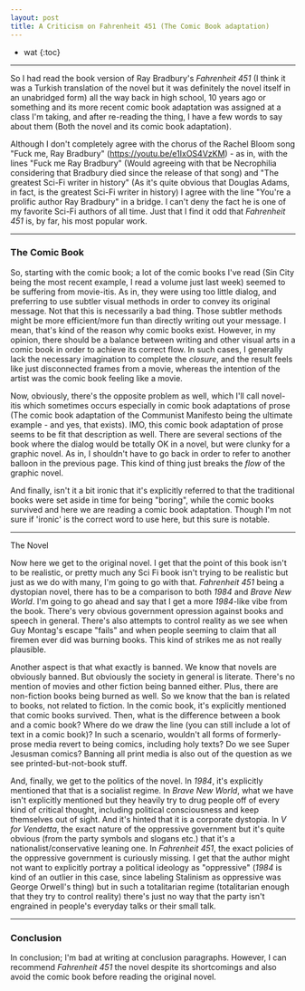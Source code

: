 ```yaml
---
layout: post
title: A Criticism on Fahrenheit 451 (The Comic Book adaptation) 
---
```


* wat
{:toc}

---

So I had read the book version of Ray Bradbury's *Fahrenheit 451* (I think it was a Turkish translation of the novel but it was definitely the novel itself in an unabridged form) all the way back in high school, 10 years ago or something and its more recent comic book adaptation was assigned at a class I'm taking, and after re-reading the thing, I have a few words to say about them (Both the novel and its comic book adaptation). 

Although I don't completely agree with the chorus of the Rachel Bloom song "Fuck me, Ray Bradbury" (https://youtu.be/e1IxOS4VzKM) - as in, with the lines "Fuck me Ray Bradbury" (Would agreeing with that be Necrophilia considering that Bradbury died since the release of that song) and "The greatest Sci-Fi writer in history" (As it's quite obvious that Douglas Adams, in fact, is the greatest Sci-Fi writer in history) I agree with the line "You're a prolific author Ray Bradbury" in a bridge. I can't deny the fact he is one of my favorite Sci-Fi authors of all time. Just that I find it odd that *Fahrenheit 451* is, by far, his most popular work. 

---

### The Comic Book

So, starting with the comic book; a lot of the comic books I've read (Sin City being the most recent example, I read a volume just last week) seemed to be suffering from movie-itis. As in, they were using too little dialog, and preferring to use subtler visual methods in order to convey its original message. Not that this is necessarily a bad thing. Those subtler methods might be more efficient/more fun than directly writing out your message. I mean, that's kind of the reason why comic books exist. However, in my opinion, there should be a balance between writing and other visual arts in a comic book in order to achieve its correct flow. In such cases, I generally lack the necessary imagination to complete the *closure*, and the result feels like just disconnected frames from a movie, whereas the intention of the artist was the comic book feeling like a movie. 

Now, obviously, there's the opposite problem as well, which I'll call novel-itis which sometimes occurs especially in comic book adaptations of prose (The comic book adaptation of the  Communist Manifesto being the ultimate example - and yes, that exists). IMO, this comic book adaptation of prose seems to be fit that description as well. There are several sections of the book where the dialog would be totally OK in a novel, but were clunky for a graphic novel. As in, I shouldn't have to go back in order to refer to another balloon in the previous page. This kind of thing just breaks the *flow* of the graphic novel. 

And finally, isn't it a bit ironic that it's explicitly referred to that the traditional books were set aside in time for being "boring", while the comic books survived and here we are reading a comic book adaptation. Though I'm not sure if 'ironic' is the correct word to use here, but this sure is notable. 


---

The Novel

Now here we get to the original novel. I get that the point of this book isn't to be realistic, or pretty much any Sci Fi book isn't trying to be realistic but just as we do with many, I'm going to go with that. *Fahrenheit 451* being a dystopian novel, there has to be a comparison to both *1984* and *Brave New World*. I'm going to go ahead and say that I get a more *1984*-like vibe from the book. There's very obvious government opression against books and speech in general. There's also attempts to control reality as we see when Guy Montag's escape "fails" and when people seeming to claim that all firemen ever did was burning books. This kind of strikes me as not really plausible. 

Another aspect is that what exactly is banned. We know that novels are obviously banned. But obviously the society in general is literate. There's no mention of movies and other fiction being banned either. Plus, there are non-fiction books being burned as well. So we know that the ban is related to books, not related to fiction. In the comic book, it's explicitly mentioned that comic books survived. Then, what is the difference between a book and a comic book? Where do we draw the line (you can still include a lot of text in a comic book)? In such a scenario, wouldn't all forms of formerly-prose media revert to being comics, including holy texts? Do we see Super Jesusman comics? Banning all print media is also out of the question as we see printed-but-not-book stuff. 

And, finally, we get to the politics of the novel. In *1984*, it's explicitly mentioned that that is a socialist regime. In *Brave New World*, what we have isn't explicitly mentioned but they heavily try to drug people off of every kind of critical thought, including political consciousness and keep themselves out of sight. And it's hinted that it is a corporate dystopia. In *V for Vendetta*, the exact nature of the oppressive government but it's quite obvious (from the party symbols and slogans etc.) that it's a nationalist/conservative leaning one. In *Fahrenheit 451*, the exact policies of the oppressive government is curiously missing. I get that the author might not want to explicitly portray a political ideology as "oppressive" (*1984* is kind of an outlier in this case, since labeling Stalinism as oppressive was George Orwell's thing) but in such a totalitarian regime (totalitarian enough that they try to control reality) there's just no way that the party isn't engrained in people's everyday talks or their small talk. 

---

### Conclusion

In conclusion; I'm bad at writing at conclusion paragraphs. However, I can recommend *Fahrenheit 451* the novel despite its shortcomings and also avoid the comic book before reading the original novel.
